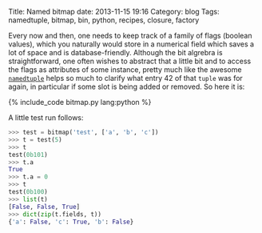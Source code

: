 Title: Named bitmap
date: 2013-11-15 19:16
Category: blog
Tags: namedtuple, bitmap, bin, python, recipes, closure, factory

Every now and then, one needs to keep track of a family of flags (boolean values), which you naturally would store in a numerical field which saves a lot of space and is database-friendly. Although the bit algrebra is straightforward, one often wishes to abstract that a little bit and to access the flags as attributes of some instance, pretty much like the awesome [`namedtuple`](http://docs.python.org/library/collections.html#collections.namedtuple) helps so much to clarify what entry 42 of that `tuple` was for again, in particular if some slot is being added or removed. So here it is:

{% include_code bitmap.py lang:python %}

A little test run follows:

``` python
>>> test = bitmap('test', ['a', 'b', 'c'])
>>> t = test(5)
>>> t
test(0b101)
>>> t.a
True
>>> t.a = 0
>>> t
test(0b100)
>>> list(t)
[False, False, True]
>>> dict(zip(t.fields, t))
{'a': False, 'c': True, 'b': False}
```
